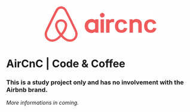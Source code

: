 <p align="center">
<img src="mobile/src/assets/logo@2x.png" /><br/>
</p>


# AirCnC | Code & Coffee<br/>
### This is a study project only and has no involvement with the Airbnb brand.

_More informations in coming._

